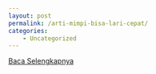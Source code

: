 ```yaml
---
layout: post
permalink: /arti-mimpi-bisa-lari-cepat/
categories:
    - Uncategorized
---
```


[Baca Selengkapnya](/10)